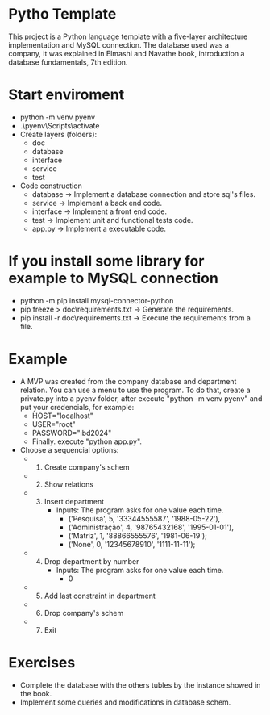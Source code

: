 # Pytho Template
This project is a Python language template with a five-layer architecture implementation and MySQL connection. The database used was a company, it was explained in Elmashi and Navathe book, introduction a database fundamentals, 7th edition.

# Start enviroment
- python -m venv pyenv
- .\pyenv\Scripts\activate
- Create layers (folders):
  - doc
  - database
  - interface
  - service
  - test
- Code construction 
  - database -> Implement a database connection and store sql's files.
  - service -> Implement a back end code.
  - interface -> Implement a front end code.
  - test -> Implement unit and functional tests code.
  - app.py -> Implement a executable code.

# If you install some library for example to MySQL connection
- python -m pip install mysql-connector-python
- pip freeze > doc\requirements.txt -> Generate the requirements.
- pip install -r doc\requirements.txt -> Execute the requirements from a file.

# Example
- A MVP was created from the company database and department relation. You can use a menu to use the program. To do that, create a private.py into a pyenv folder, after execute "python -m venv pyenv" and put your credencials, for example:
  - HOST="localhost"
  - USER="root"
  - PASSWORD="ibd2024"
  - Finally. execute "python app.py".
- Choose a sequencial options:
  - 1. Create company's schem
  - 2. Show relations
  - 3. Insert department
        - Inputs: The program asks for one value each time.
          - ('Pesquisa', 5, '33344555587', '1988-05-22'),
          - ('Administração', 4, '98765432168', '1995-01-01'),
          - ('Matriz', 1, '88866555576', '1981-06-19');
          - ('None', 0, '12345678910', '1111-11-11');
  - 4. Drop department by number
        - Inputs: The program asks for one value each time.
          - 0
  - 5. Add last constraint in department
  - 6. Drop company's schem
  - 7. Exit

# Exercises
 - Complete the database with the others tubles by the instance showed in the book.
 - Implement some queries and modifications in database schem.